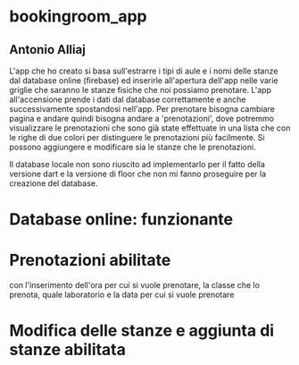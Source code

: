 


# bookingroom_app

## Antonio Alliaj



L'app che ho creato si basa sull'estrarre i tipi di aule e i nomi delle stanze dal database online (firebase) 
ed inserirle all'apertura dell'app nelle varie griglie che saranno le stanze fisiche 
che noi possiamo prenotare. L'app all'accensione prende i dati dal database correttamente e anche successivamente 
spostandosi nell'app. Per prenotare bisogna cambiare pagina e andare quindi bisogna andare a 'prenotazioni', dove potremmo visualizzare
le prenotazioni che sono già state effettuate in una lista che con le righe di due colori per distinguere le 
prenotazioni più facilmente.
Si possono aggiungere e modificare sia le stanze che le prenotazioni.

Il database locale non sono riuscito ad implementarlo per il fatto della versione dart e la versione di floor 
che non mi fanno proseguire per la creazione del database.


# Database online: funzionante
# Prenotazioni abilitate
  con l'inserimento dell'ora per cui si vuole prenotare, la classe che lo prenota, quale laboratorio e la data per cui si vuole prenotare
# Modifica delle stanze e aggiunta di stanze abilitata
